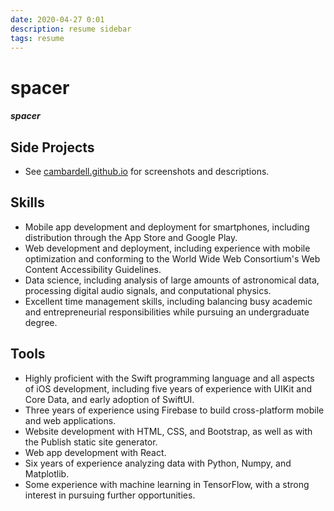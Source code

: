 ```yaml
---
date: 2020-04-27 0:01
description: resume sidebar
tags: resume
---
```

# <span id="hidden-text">spacer</span>
##### <span id="hidden-text">spacer</span>
## Side Projects
* See [cambardell.github.io](https://cambardell.github.io) for screenshots and descriptions.

## Skills  
*  Mobile app development and deployment for smartphones, including distribution through the App Store and Google Play.
* Web development and deployment, including experience with mobile optimization and conforming to the World Wide Web Consortium's Web Content Accessibility Guidelines.
* Data science, including analysis of large amounts of astronomical data, processing digital audio signals, and conputational physics. 
* Excellent time management skills, including balancing busy academic and entrepreneurial responsibilities while pursuing an undergraduate degree.

## Tools  
* Highly proficient with the Swift programming language and all aspects of iOS development, including five years of experience with UIKit and Core Data, and early adoption of SwiftUI. 
* Three years of experience using Firebase to build cross-platform mobile and web applications. 
* Website development with HTML, CSS, and Bootstrap, as well as with the Publish static site generator. 
* Web app development with React. 
* Six years of experience analyzing data with Python, Numpy, and Matplotlib.
* Some experience with machine learning in TensorFlow, with a strong interest in pursuing further opportunities. 



